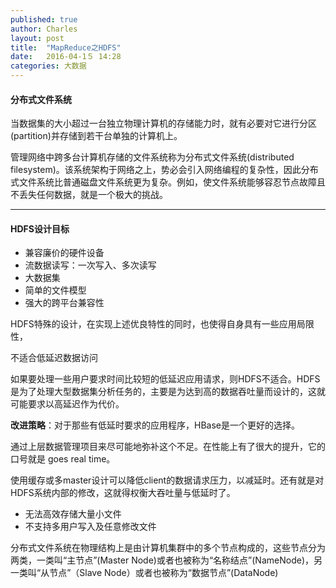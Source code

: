```yaml
---
published: true
author: Charles
layout: post
title:  "MapReduce之HDFS"
date:   2016-04-1５ 14:28
categories: 大数据
---
```


#### 分布式文件系统

当数据集的大小超过一台独立物理计算机的存储能力时，就有必要对它进行分区(partition)并存储到若干台单独的计算机上。

管理网络中跨多台计算机存储的文件系统称为分布式文件系统(distributed filesystem)。该系统架构于网络之上，势必会引入网络编程的复杂性，因此分布式文件系统比普通磁盘文件系统更为复杂。例如，使文件系统能够容忍节点故障且不丢失任何数据，就是一个极大的挑战。


----------


#### HDFS设计目标
- 兼容廉价的硬件设备
- 流数据读写：一次写入、多次读写
- 大数据集
- 简单的文件模型
- 强大的跨平台兼容性

HDFS特殊的设计，在实现上述优良特性的同时，也使得自身具有一些应用局限性，

<p class="first">不适合低延迟数据访问</p>

如果要处理一些用户要求时间比较短的低延迟应用请求，则HDFS不适合。HDFS是为了处理大型数据集分析任务的，主要是为达到高的数据吞吐量而设计的，这就可能要求以高延迟作为代价。

**改进策略**：对于那些有低延时要求的应用程序，HBase是一个更好的选择。

通过上层数据管理项目来尽可能地弥补这个不足。在性能上有了很大的提升，它的口号就是 goes real time。

使用缓存或多master设计可以降低client的数据请求压力，以减延时。还有就是对HDFS系统内部的修改，这就得权衡大吞吐量与低延时了。

- 无法高效存储大量小文件
- 不支持多用户写入及任意修改文件


分布式文件系统在物理结构上是由计算机集群中的多个节点构成的，这些节点分为两类，一类叫“主节点”(Master Node)或者也被称为“名称结点”(NameNode)，另一类叫“从节点”（Slave Node）或者也被称为“数据节点”(DataNode)